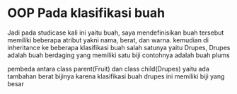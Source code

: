 # OOP Pada klasifikasi buah

Jadi pada studicase kali ini yaitu buah, saya mendefinisikan buah tersebut memiliki beberapa atribut yakni nama, berat, dan warna. kemudian di inheritance ke beberapa klasifikasi buah salah satunya yaitu Drupes, Drupes adalah buah berdaging yang memiliki satu biji contohnya adalah buah plums

pembeda antara class parent(Fruit) dan class child(Drupes) yaitu ada tambahan berat bijinya karena klasifikasi buah drupes ini memiliki biji yang besar